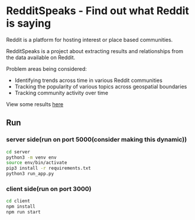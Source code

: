 # RedditSpeaks - Find out what Reddit is saying

Reddit is a platform for hosting interest or place based communities.

RedditSpeaks is a project about extracting results and relationships from the data available on Reddit.

Problem areas being considered:
- Identifying trends across time in various Reddit communities
- Tracking the popularity of various topics across geospatial boundaries
- Tracking community activity over time

View some results [here](docs/results.md)

## Run

### server side(run on port 5000(consider making this dynamic))
```sh
cd server
python3 -m venv env
source env/bin/activate
pip3 install -r requirements.txt
python3 run_app.py
```

### client side(run on port 3000)
```sh
cd client
npm install
npm run start
```


